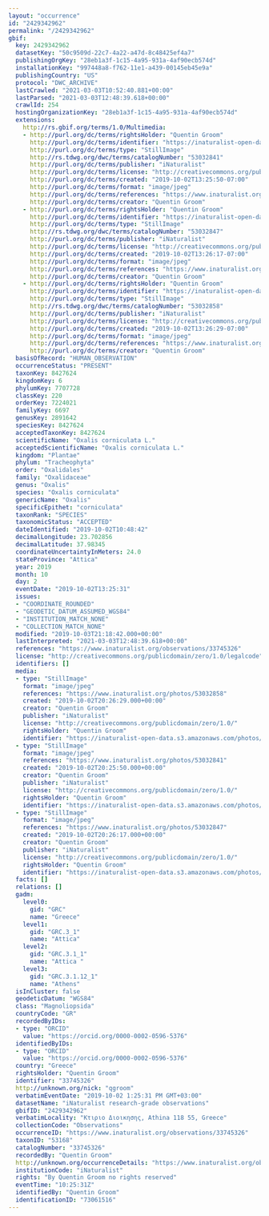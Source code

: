 ```yaml
---
layout: "occurrence"
id: "2429342962"
permalink: "/2429342962"
gbif:
  key: 2429342962
  datasetKey: "50c9509d-22c7-4a22-a47d-8c48425ef4a7"
  publishingOrgKey: "28eb1a3f-1c15-4a95-931a-4af90ecb574d"
  installationKey: "997448a8-f762-11e1-a439-00145eb45e9a"
  publishingCountry: "US"
  protocol: "DWC_ARCHIVE"
  lastCrawled: "2021-03-03T10:52:40.881+00:00"
  lastParsed: "2021-03-03T12:48:39.618+00:00"
  crawlId: 254
  hostingOrganizationKey: "28eb1a3f-1c15-4a95-931a-4af90ecb574d"
  extensions:
    http://rs.gbif.org/terms/1.0/Multimedia:
    - http://purl.org/dc/terms/rightsHolder: "Quentin Groom"
      http://purl.org/dc/terms/identifier: "https://inaturalist-open-data.s3.amazonaws.com/photos/53032841/original.jpeg?1570013327"
      http://purl.org/dc/terms/type: "StillImage"
      http://rs.tdwg.org/dwc/terms/catalogNumber: "53032841"
      http://purl.org/dc/terms/publisher: "iNaturalist"
      http://purl.org/dc/terms/license: "http://creativecommons.org/publicdomain/zero/1.0/"
      http://purl.org/dc/terms/created: "2019-10-02T13:25:50-07:00"
      http://purl.org/dc/terms/format: "image/jpeg"
      http://purl.org/dc/terms/references: "https://www.inaturalist.org/photos/53032841"
      http://purl.org/dc/terms/creator: "Quentin Groom"
    - http://purl.org/dc/terms/rightsHolder: "Quentin Groom"
      http://purl.org/dc/terms/identifier: "https://inaturalist-open-data.s3.amazonaws.com/photos/53032847/original.jpeg?1570013335"
      http://purl.org/dc/terms/type: "StillImage"
      http://rs.tdwg.org/dwc/terms/catalogNumber: "53032847"
      http://purl.org/dc/terms/publisher: "iNaturalist"
      http://purl.org/dc/terms/license: "http://creativecommons.org/publicdomain/zero/1.0/"
      http://purl.org/dc/terms/created: "2019-10-02T13:26:17-07:00"
      http://purl.org/dc/terms/format: "image/jpeg"
      http://purl.org/dc/terms/references: "https://www.inaturalist.org/photos/53032847"
      http://purl.org/dc/terms/creator: "Quentin Groom"
    - http://purl.org/dc/terms/rightsHolder: "Quentin Groom"
      http://purl.org/dc/terms/identifier: "https://inaturalist-open-data.s3.amazonaws.com/photos/53032858/original.jpeg?1570013347"
      http://purl.org/dc/terms/type: "StillImage"
      http://rs.tdwg.org/dwc/terms/catalogNumber: "53032858"
      http://purl.org/dc/terms/publisher: "iNaturalist"
      http://purl.org/dc/terms/license: "http://creativecommons.org/publicdomain/zero/1.0/"
      http://purl.org/dc/terms/created: "2019-10-02T13:26:29-07:00"
      http://purl.org/dc/terms/format: "image/jpeg"
      http://purl.org/dc/terms/references: "https://www.inaturalist.org/photos/53032858"
      http://purl.org/dc/terms/creator: "Quentin Groom"
  basisOfRecord: "HUMAN_OBSERVATION"
  occurrenceStatus: "PRESENT"
  taxonKey: 8427624
  kingdomKey: 6
  phylumKey: 7707728
  classKey: 220
  orderKey: 7224021
  familyKey: 6697
  genusKey: 2891642
  speciesKey: 8427624
  acceptedTaxonKey: 8427624
  scientificName: "Oxalis corniculata L."
  acceptedScientificName: "Oxalis corniculata L."
  kingdom: "Plantae"
  phylum: "Tracheophyta"
  order: "Oxalidales"
  family: "Oxalidaceae"
  genus: "Oxalis"
  species: "Oxalis corniculata"
  genericName: "Oxalis"
  specificEpithet: "corniculata"
  taxonRank: "SPECIES"
  taxonomicStatus: "ACCEPTED"
  dateIdentified: "2019-10-02T10:48:42"
  decimalLongitude: 23.702856
  decimalLatitude: 37.98345
  coordinateUncertaintyInMeters: 24.0
  stateProvince: "Attica"
  year: 2019
  month: 10
  day: 2
  eventDate: "2019-10-02T13:25:31"
  issues:
  - "COORDINATE_ROUNDED"
  - "GEODETIC_DATUM_ASSUMED_WGS84"
  - "INSTITUTION_MATCH_NONE"
  - "COLLECTION_MATCH_NONE"
  modified: "2019-10-03T21:18:42.000+00:00"
  lastInterpreted: "2021-03-03T12:48:39.618+00:00"
  references: "https://www.inaturalist.org/observations/33745326"
  license: "http://creativecommons.org/publicdomain/zero/1.0/legalcode"
  identifiers: []
  media:
  - type: "StillImage"
    format: "image/jpeg"
    references: "https://www.inaturalist.org/photos/53032858"
    created: "2019-10-02T20:26:29.000+00:00"
    creator: "Quentin Groom"
    publisher: "iNaturalist"
    license: "http://creativecommons.org/publicdomain/zero/1.0/"
    rightsHolder: "Quentin Groom"
    identifier: "https://inaturalist-open-data.s3.amazonaws.com/photos/53032858/original.jpeg?1570013347"
  - type: "StillImage"
    format: "image/jpeg"
    references: "https://www.inaturalist.org/photos/53032841"
    created: "2019-10-02T20:25:50.000+00:00"
    creator: "Quentin Groom"
    publisher: "iNaturalist"
    license: "http://creativecommons.org/publicdomain/zero/1.0/"
    rightsHolder: "Quentin Groom"
    identifier: "https://inaturalist-open-data.s3.amazonaws.com/photos/53032841/original.jpeg?1570013327"
  - type: "StillImage"
    format: "image/jpeg"
    references: "https://www.inaturalist.org/photos/53032847"
    created: "2019-10-02T20:26:17.000+00:00"
    creator: "Quentin Groom"
    publisher: "iNaturalist"
    license: "http://creativecommons.org/publicdomain/zero/1.0/"
    rightsHolder: "Quentin Groom"
    identifier: "https://inaturalist-open-data.s3.amazonaws.com/photos/53032847/original.jpeg?1570013335"
  facts: []
  relations: []
  gadm:
    level0:
      gid: "GRC"
      name: "Greece"
    level1:
      gid: "GRC.3_1"
      name: "Attica"
    level2:
      gid: "GRC.3.1_1"
      name: "Attica "
    level3:
      gid: "GRC.3.1.12_1"
      name: "Athens"
  isInCluster: false
  geodeticDatum: "WGS84"
  class: "Magnoliopsida"
  countryCode: "GR"
  recordedByIDs:
  - type: "ORCID"
    value: "https://orcid.org/0000-0002-0596-5376"
  identifiedByIDs:
  - type: "ORCID"
    value: "https://orcid.org/0000-0002-0596-5376"
  country: "Greece"
  rightsHolder: "Quentin Groom"
  identifier: "33745326"
  http://unknown.org/nick: "qgroom"
  verbatimEventDate: "2019-10-02 1:25:31 PM GMT+03:00"
  datasetName: "iNaturalist research-grade observations"
  gbifID: "2429342962"
  verbatimLocality: "Κτιριο Διοικησης, Athina 118 55, Greece"
  collectionCode: "Observations"
  occurrenceID: "https://www.inaturalist.org/observations/33745326"
  taxonID: "53168"
  catalogNumber: "33745326"
  recordedBy: "Quentin Groom"
  http://unknown.org/occurrenceDetails: "https://www.inaturalist.org/observations/33745326"
  institutionCode: "iNaturalist"
  rights: "By Quentin Groom no rights reserved"
  eventTime: "10:25:31Z"
  identifiedBy: "Quentin Groom"
  identificationID: "73061516"
---
```

